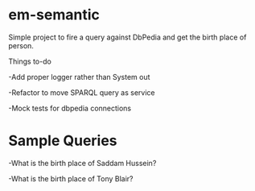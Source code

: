 # em-semantic


Simple project to fire a query against DbPedia and get the birth place of person.

Things to-do

-Add proper logger rather than System out 

-Refactor to move SPARQL query as service 

-Mock tests for dbpedia connections  



# Sample Queries

-What is the birth place of Saddam Hussein? 

-What is the birth place of Tony Blair?

